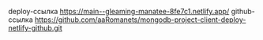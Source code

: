 deploy-ссылка https://main--gleaming-manatee-8fe7c1.netlify.app/
github-ссылка https://github.com/aaRomanets/mongodb-project-client-deploy-netlify-github.git